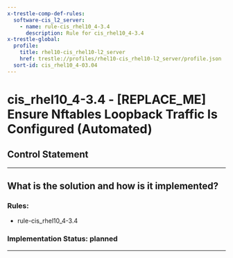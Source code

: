 ```yaml
---
x-trestle-comp-def-rules:
  software-cis_l2_server:
    - name: rule-cis_rhel10_4-3.4
      description: Rule for cis_rhel10_4-3.4
x-trestle-global:
  profile:
    title: rhel10-cis_rhel10-l2_server
    href: trestle://profiles/rhel10-cis_rhel10-l2_server/profile.json
  sort-id: cis_rhel10_4-03.04
---
```


# cis_rhel10_4-3.4 - \[REPLACE_ME\] Ensure Nftables Loopback Traffic Is Configured (Automated)

## Control Statement

______________________________________________________________________

## What is the solution and how is it implemented?

<!-- For implementation status enter one of: implemented, partial, planned, alternative, not-applicable -->

<!-- Note that the list of rules under ### Rules: is read-only and changes will not be captured after assembly to JSON -->

<!-- Add control implementation description here for control: cis_rhel10_4-3.4 -->

### Rules:

  - rule-cis_rhel10_4-3.4

### Implementation Status: planned

______________________________________________________________________
